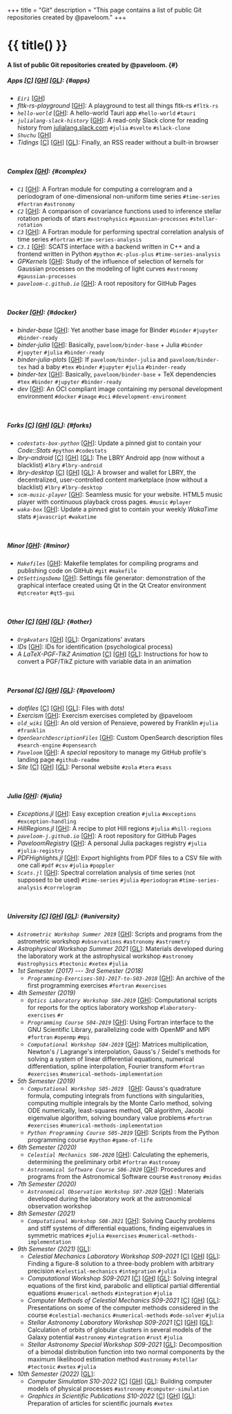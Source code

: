 +++
title = "Git"
description = "This page contains a list of public Git repositories created by @paveloom."
+++

# {{ title() }}
#### A list of public Git repositories created by @paveloom. {#}

##### Apps [[C](https://codeberg.org/paveloom-a)] [[GH](https://github.com/paveloom-a)] [[GL](https://gitlab.com/paveloom-g/apps)]: {#apps}
- *`Eiri`* [[GH](https://github.com/paveloom-a/Eiri)]
- *fltk-rs-playground* [[GH](https://github.com/paveloom-a/fltk-rs-playground)]: A playground to test all things fltk-rs `#fltk-rs`
- *`hello-world`* [[GH](https://github.com/paveloom-a/hello-world)]: A hello-world Tauri app `#hello-world` `#tauri`
- *`julialang-slack-history`* [[GH](https://github.com/paveloom-a/julialang-slack-history)]: A read-only Slack clone for reading history from [julialang.slack.com](https://julialang.slack.com) `#julia` `#svelte` `#slack-clone`
- *`Shuchu`* [[GH](https://github.com/paveloom-a/Shuchu)]
- *Tidings* [[C](https://codeberg.org/paveloom-a/Tidings)] [[GH](https://github.com/paveloom-a/Tidings/)] [[GL](https://gitlab.com/paveloom-g/apps/Tidings)]: Finally, an RSS reader without a built-in browser

<br>

##### Complex [[GH](https://github.com/paveloom-c)]: {#complex}
- *`C1`* [[GH](https://github.com/paveloom-c/C1)]: A Fortran module for computing a correlogram and a periodogram of one-dimensional non-uniform time series `#time-series` `#fortran` `#astronomy`
- *`C2`* [[GH](https://github.com/paveloom-c/C2)]: A comparison of covariance functions used to inference stellar rotation periods of stars `#astrophysics` `#gaussian-processes` `#stellar-rotation`
- *`C3`* [[GH](https://github.com/paveloom-c/C3)]: A Fortran module for performing spectral correlation analysis of time series `#fortran` `#time-series-analysis`
- *`C3.1`* [[GH](https://github.com/paveloom-c/C3.1)]: SCATS interface with a backend written in C++ and a frontend written in Python `#python` `#c-plus-plus` `#time-series-analysis`
- *GPKernels* [[GH](https://github.com/paveloom-c/GPKernels)]: Study of the influence of selection of kernels for Gaussian processes on the modeling of light curves `#astronomy` `#gaussian-processes`
- *`paveloom-c.github.io`* [[GH](https://github.com/paveloom-c/paveloom-c.github.io)]: A root repository for GitHub Pages

<br>

##### Docker [[GH](https://github.com/paveloom-d)]: {#docker}

- *binder-base* [[GH](https://github.com/paveloom-d/binder-base)]: Yet another base image for Binder `#binder` `#jupyter` `#binder-ready`
- *binder-julia* [[GH](https://github.com/paveloom-d/binder-julia)]: Basically, `paveloom/binder-base` + Julia `#binder` `#jupyter` `#julia` `#binder-ready`
- *binder-julia-plots* [[GH](https://github.com/paveloom-d/binder-julia-plots)]: If `paveloom/binder-julia` and `paveloom/binder-tex` had a baby `#tex` `#binder` `#jupyter` `#julia` `#binder-ready`
- *binder-tex* [[GH](https://github.com/paveloom-d/binder-tex)]: Basically, `paveloom/binder-base` + TeX dependencies `#tex` `#binder` `#jupyter` `#binder-ready`
- *dev* [[GH](https://github.com/paveloom-d/dev)]: An OCI compliant image containing my personal development environment `#docker` `#image` `#oci` `#development-environment`

<br>

##### Forks [[C](https://codeberg.org/paveloom-f/)] [[GH](https://github.com/paveloom-f)] [[GL](https://gitlab.com/paveloom-g/forks)]: {#forks}
- *`codestats-box-python`* [[GH](https://github.com/paveloom-f/codestats-box-python)]: Update a pinned gist to contain your *Code::Stats* `#python` `#codestats`
- *lbry-android* [[C](https://codeberg.org/paveloom-f/lbry-android)] [[GH](https://github.com/paveloom-f/lbry-android)] [[GL](https://gitlab.com/paveloom-g/forks/lbry-android)]: The LBRY Android app (now without a blacklist) `#lbry` `#lbry-android`
- *lbry-desktop* [[C](https://codeberg.org/paveloom-f/lbry-desktop)] [[GH](https://github.com/paveloom-f/lbry-desktop)] [[GL](https://gitlab.com/paveloom-g/forks/lbry-desktop)]: A browser and wallet for LBRY, the decentralized, user-controlled content marketplace (now without a blacklist) `#lbry` `#lbry-desktop`
- *`scm-music-player`* [[GH](https://github.com/paveloom-f/scm-music-player)]: Seamless music for your website. HTML5 music player with continuous playback cross pages. `#music` `#player`
- *`waka-box`* [[GH](https://github.com/paveloom-f/waka-box)]: Update a pinned gist to contain your weekly _WakaTime_ stats `#javascript` `#wakatime`

<br>

##### Minor [[GH](https://github.com/paveloom-m)]: {#minor}
- *`Makefiles`* [[GH](https://github.com/paveloom-m/Makefiles)]: Makefile templates for compiling programs and publishing code on GitHub `#git` `#makefile`
- *`QtSettingsDemo`* [[GH](https://github.com/paveloom-m/QtSettingsDemo)]: Settings file generator: demonstration of the graphical interface created using Qt in the Qt Creator environment `#qtcreator` `#qt5-gui`

<br>

##### Other [[C](https://codeberg.org/paveloom-o)] [[GH](https://github.com/paveloom-o)] [[GL](https://gitlab.com/paveloom-g/other)]: {#other}
- *`OrgAvatars`* [[GH](https://github.com/paveloom-o/OrgAvatars)] [[GL](https://gitlab.com/paveloom-g/other/OrgAvatars)]: Organizations' avatars
- *IDs* [[GH](https://github.com/paveloom-o/IDs)]: IDs for identification (psychological process)
- *A LaTeX-PGF-TikZ Animation* [[C](https://codeberg.org/paveloom-o/A-LaTeX-PGF-TikZ-Animation)] [[GH](https://github.com/paveloom-o/A-LaTeX-PGF-TikZ-Animation)] [[GL](https://gitlab.com/paveloom-g/other/a-latex-pgf-tikz-animation)]: Instructions for how to convert a PGF/TikZ picture with variable data in an animation

<br>

##### Personal [[C](https://codeberg.org/Paveloom)] [[GH](https://github.com/Paveloom)] [[GL](https://gitlab.com/paveloom-g/personal)]: {#paveloom}
- *dotfiles* [[C](https://codeberg.org/paveloom/dotfiles)] [[GH](https://github.com/Paveloom/dotfiles)] [[GL](https://gitlab.com/paveloom-g/personal/dotfiles)]: Files with dots!
- *Exercism* [[GH](https://github.com/Paveloom/Exercism)]: Exercism exercises completed by @paveloom
- *`old_wiki`* [[GH](https://github.com/Paveloom/old_wiki)]: An old version of Pensieve, powered by Franklin `#julia` `#franklin`
- *`OpenSearchDescriptionFiles`* [[GH](https://github.com/Paveloom/OpenSearchDescriptionFiles)]: Custom OpenSearch description files  `#search-engine` `#opensearch`
- *`Paveloom`* [[GH](https://github.com/Paveloom/Paveloom)]: A *special* repository to manage my GitHub profile's landing page `#github-readme`
- *Site* [[C](https://codeberg.org/paveloom/pages)] [[GH](https://github.com/Paveloom/paveloom.github.io)] [[GL](https://gitlab.com/paveloom-g/personal/site)]: Personal website `#zola` `#tera` `#sass`

<br>

##### Julia [[GH](https://github.com/paveloom-j)]: {#julia}
- *Exceptions.jl* [[GH](https://github.com/paveloom-j/Exceptions.jl)]: Easy exception creation `#julia` `#exceptions` `#exception-handling`
- *HillRegions.jl* [[GH](https://github.com/paveloom-j/HillRegions.jl)]: A recipe to plot Hill regions `#julia` `#hill-regions`
- *`paveloom-j.github.io`* [[GH](https://github.com/paveloom-j/paveloom-j.github.io)]: A root repository for GitHub Pages
- *PaveloomRegistry* [[GH](https://github.com/paveloom-j/PaveloomRegistry)]: A personal Julia packages registry `#julia` `#julia-registry`
- *PDFHighlights.jl* [[GH](https://github.com/paveloom-j/PDFHighlights.jl)]: Export highlights from PDF files to a CSV file with one call `#pdf` `#csv` `#julia` `#poppler`
- *`Scats.jl`* [[GH](https://github.com/paveloom-j/Scats.jl)]: Spectral correlation analysis of time series (not supposed to be used) `#time-series` `#julia` `#periodogram` `#time-series-analysis` `#correlogram`

<br>

##### University [[C](https://codeberg.org/paveloom-university)] [[GH](https://github.com/paveloom-university)] [[GL](https://gitlab.com/paveloom-g/university)]: {#university}
- *`Astrometric Workshop Summer 2019`* [[GH](https://github.com/paveloom-university/Astrometric-Workshop-Summer-2019)]: Scripts and programs from the astrometric workshop `#observations`  `#astronomy` `#astrometry`
- *Astrophysical Workshop Summer 2021* [[GL](https://gitlab.com/paveloom-g/university/astrophysical-workshop-summer-2021)]: Materials developed during the laboratory work at the astrophysical workshop `#astronomy` `#astrophysics` `#tectonic` `#xetex` `#julia`
- *1st Semester (2017) --- 3rd Semester (2018)*
  - *`Programming-Exercises-S01-2017-to-S03-2018`* [[GH](https://github.com/paveloom-university/Programming-Exercises-S01-2017-to-S03-2018)]: An archive of the first programming exercises `#fortran` `#exercises`
- *4th Semester (2019)*
  - *`Optics Laboratory Workshop S04-2019`* [[GH](https://github.com/paveloom-university/Optics-Laboratory-Workshop-S04-2019)]: Computational scripts for reports for the optics laboratory workshop `#laboratory-exercises` `#r`
  - *`Programming Course S04-2019`* [[GH](https://github.com/paveloom-university/Programming-Course-S04-2019)]: Using Fortran interface to the GNU Scientific Library, parallelizing code with OpenMP and MPI `#fortran` `#openmp` `#mpi`
  - *`Computational Workshop S04-2019`* [[GH](https://github.com/paveloom-university/Computational-Workshop-S04-2019)]: Matrices multiplication, Newton's / Lagrange's interpolation, Gauss's / Seidel's methods for solving a system of linear differential equations, numerical differentiation, spline interpolation, Fourier transform `#fortran` `#exercises` `#numerical-methods-implementation`
- *5th Semester (2019)*
  - *`Computational Workshop S05-2019 `* [[GH](https://github.com/paveloom-university/Computational-Workshop-S05-2019)]: Gauss's quadrature formula, computing integrals from functions with singularities, computing multiple integrals by the Monte Carlo method, solving ODE numerically, least-squares method, QR algorithm, Jacobi eigenvalue algorithm, solving boundary value problems `#fortran` `#exercises` `#numerical-methods-implementation`
  - *`Python Programming Course S05-2019`* [[GH](https://github.com/paveloom-university/Python-Programming-Course-S05-2019)]: Scripts from the Python programming course `#python` `#game-of-life`
- *6th Semester (2020)*
  - *`Celestial Mechanics S06-2020`* [[GH](https://github.com/paveloom-university/Celestial-Mechanics-S06-2020)]: Calculating the ephemeris, determining the preliminary orbit `#fortran` `#astronomy`
  - *`Astronomical Software Course S06-2020`* [[GH](https://github.com/paveloom-university/Astronomical-Software-Course-S06-2020)]: Procedures and programs from the Astronomical Software course `#astronomy` `#midas`
- *7th Semester (2020)*
  - *`Astronomical Observation Workshop S07-2020`* [[GH](https://github.com/paveloom-university/Astronomical-Observation-Workshop-S07-2020)] : Materials developed during the laboratory work at the astronomical observation workshop
- *8th Semester (2021)*
  - *`Computational Workshop S08-2021`* [[GH](https://github.com/paveloom-university/Computational-Workshop-S08-2021)]: Solving Cauchy problems and stiff systems of differential equations, finding eigenvalues in symmetric matrices `#julia` `#exercises` `#numerical-methods-implementation`
- *9th Semester (2021)* [[GL](https://gitlab.com/paveloom-g/university/s09-2021)]:
  - *Celestial Mechanics Laboratory Workshop S09-2021* [[C](https://codeberg.org/paveloom-university/Celestial-Mechanics-Laboratory-Workshop-S09-2021)] [[GH](https://github.com/paveloom-university/Celestial-Mechanics-Laboratory-Workshop-S09-2021)] [[GL](https://gitlab.com/paveloom-g/university/s09-2021/celestial-mechanics-laboratory-workshop)]: Finding a figure-8 solution to a three-body problem with arbitrary precision `#celestial-mechanics` `#integration` `#julia`
  - *Computational Workshop S09-2021* [[C](https://codeberg.org/paveloom-university/Computational-Workshop-S09-2021)] [[GH](https://github.com/paveloom-university/Computational-Workshop-S09-2021)] [[GL](https://gitlab.com/paveloom-g/university/s09-2021/computational-workshop)]: Solving integral equations of the first kind, parabolic and elliptical partial differential equations `#numerical-methods` `#integration` `#julia`
  - *Computer Methods of Celestial Mechanics S09-2021* [[C](https://codeberg.org/paveloom-university/Computer-Methods-of-Celestial-Mechanics-S09-2021)] [[GH](https://github.com/paveloom-university/Computer-Methods-of-Celestial-Mechanics-S09-2021)] [[GL](https://gitlab.com/paveloom-g/university/s09-2021/computer-methods-of-celestial-mechanics)]: Presentations on some of the computer methods considered in the course `#celestial-mechanics` `#numerical-methods` `#ode-solver` `#julia`
  - *Stellar Astronomy Laboratory Workshop S09-2021* [[C](https://codeberg.org/paveloom-university/Stellar-Astronomy-Laboratory-Workshop-S09-2021)] [[GH](https://github.com/paveloom-university/Stellar-Astronomy-Laboratory-Workshop-S09-2021)] [[GL](https://gitlab.com/paveloom-g/university/s09-2021/stellar-astronomy-laboratory-workshop)]: Calculation of orbits of globular clusters in several models of the Galaxy potential `#astronomy` `#integration` `#rust` `#julia`
  - *Stellar Astronomy Special Workshop S09-2021* [[GL](https://gitlab.com/paveloom-g/university/s09-2021/stellar-astronomy-special-workshop)]: Decomposition of a bimodal distribution function into two normal components by the maximum likelihood estimation method `#astronomy` `#stellar` `#tectonic` `#xetex` `#julia`
- *10th Semester (2022)* [[GL](https://gitlab.com/paveloom-g/university/s10-2022)]:
  - *Computer Simulation S10-2022* [[C](https://codeberg.org/paveloom-university/Computer-Simulation-S10-2022)] [[GH](https://github.com/paveloom-university/Computer-Simulation-S10-2022)] [[GL](https://gitlab.com/paveloom-g/university/s10-2022/computer-simulation)]: Building computer models of physical processes `#astronomy` `#computer-simulation`
  - *Graphics in Scientific Publications S10-2022* [[C](https://codeberg.org/paveloom-university/Graphics-in-Scientific-Publications-S10-2022)] [[GH](https://github.com/paveloom-university/Graphics-in-Scientific-Publications-S10-2022)] [[GL](https://gitlab.com/paveloom-g/university/s10-2022/graphics-in-scientific-publications)]: Preparation of articles for scientific journals `#xetex`
